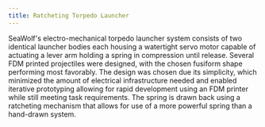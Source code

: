 ```yaml
---
title: Ratcheting Torpedo Launcher
---
```


SeaWolf's electro-mechanical torpedo launcher system consists of two identical launcher bodies each housing a watertight servo motor capable of actuating a lever arm holding a spring in compression until release. Several FDM printed projectiles were designed, with the chosen fusiform shape performing most favorably. The design was chosen due its simplicity, which minimized the amount of electrical infrastructure needed and enabled iterative prototyping allowing for rapid development using an FDM printer while still meeting task requirements. The spring is drawn back using a ratcheting mechanism that allows for use of a more powerful spring than a hand-drawn system.